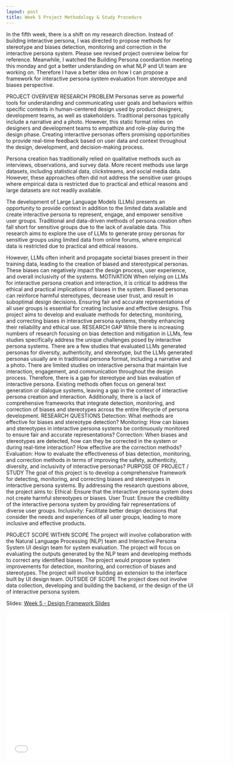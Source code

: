 ```yaml
---
layout: post
title: Week 5 Project Methodology & Study Procedure
---
```


In the fifth week, there is a shift on my research direction. Instead of building interactive persona, I was directed to propose methods for stereotype and biases detection, monitoring and correction in the interactive persona system. Please see revised project overview below for reference. Meanwhile, I watched the Building Persona coordiantion meeting this monday and got a better understanding on what NLP and UI team are working on. Therefore I have a better idea on how I can propose a framework for interactive persona system evaluation from stereotype and biases perspective.

PROJECT OVERVIEW
RESEARCH PROBLEM 
Personas serve as powerful tools for understanding and communicating user goals and behaviors within specific contexts in human-centered design used by product designers, development teams, as well as stakeholders. Traditional personas typically include a narrative and a photo. However, this static format relies on designers and development teams to empathize and role-play during the design phase. Creating interactive personas offers promising opportunities to provide real-time feedback based on user data and context throughout the design, development, and decision-making process.

Persona creation has traditionally relied on qualitative methods such as interviews, observations, and survey data. More recent methods use large datasets, including statistical data, clickstreams, and social media data. However, these approaches often did not address the sensitive user groups where empirical data is restricted due to practical and ethical reasons and large datasets are not readily available. 

The development of Large Language Models (LLMs) presents an opportunity to provide context in addition to the limited data available and create interactive persona to represent, engage, and empower sensitive user groups. Traditional and data-driven methods of persona creation often fall short for sensitive groups due to the lack of available data. This research aims to explore the use of LLMs to generate proxy personas for sensitive groups using limited data from online forums, where empirical data is restricted due to practical and ethical reasons.

However, LLMs often inherit and propagate societal biases present in their training data, leading to the creation of biased and stereotypical personas. These biases can negatively impact the design process, user experience, and overall inclusivity of the systems​​​​. 
MOTIVATION
When relying on LLMs for interactive persona creation and interaction, it is critical to address the ethical and practical implications of biases in the system. Biased personas can reinforce harmful stereotypes, decrease user trust, and result in suboptimal design decisions. Ensuring fair and accurate representations of all user groups is essential for creating inclusive and effective designs. This project aims to develop and evaluate methods for detecting, monitoring, and correcting biases in interactive persona systems, thereby enhancing their reliability and ethical use. 
RESEARCH GAP
While there is increasing numbers of research focusing on bias detection and mitigation in LLMs, few studies specifically address the unique challenges posed by interactive persona systems. There are a few studies that evaluated LLMs generated personas for diversity, authenticity, and stereotype, but the LLMs generated personas usually are in traditional persona format, including  a narrative and a photo. There are limited studies on interactive persona that maintain live interaction, engagement, and communication throughout the design process. Therefore, there is a gap for stereotype and bias evaluation of interactive persona. Existing methods often focus on general text generation or dialogue systems, leaving a gap in the context of interactive persona creation and interaction. Additionally, there is a lack of comprehensive frameworks that integrate detection, monitoring, and correction of biases and stereotypes across the entire lifecycle of persona development. 
RESEARCH QUESTIONS
Detection: What methods are effective for biases and stereotype detection?
Monitoring: How can biases and stereotypes in interactive persona systems be continuously monitored to ensure fair and accurate representations?
Correction: When biases and stereotypes are detected, how can they be corrected in the system or during real-time interaction? How effective are the correction methods?
Evaluation: How to evaluate the effectiveness of bias detection, monitoring, and correction methods in terms of improving the safety, authenticity, diversity, and inclusivity of interactive personas?
PURPOSE OF PROJECT / STUDY
The goal of this project is to develop a comprehensive framework for detecting, monitoring, and correcting biases and stereotypes in interactive persona systems. By addressing the research questions above, the project aims to:
Ethical: Ensure that the interactive persona system does not create harmful stereotypes or biases.
User Trust: Ensure the credibility of the interactive persona system by providing fair representations of diverse user groups.
Inclusivity: Facilitate better design decisions that consider the needs and experiences of all user groups, leading to more inclusive and effective products.

PROJECT SCOPE
WITHIN SCOPE
The project will involve collaboration with the Natural Language Processing (NLP) team and Interactive Persona System UI design team for system evaluation. The project will focus on evaluating the outputs generated by the NLP team and developing methods to correct any identified biases. The project would propose system improvements for detection, monitoring, and correction of biases and stereotypes. The project will involve building an extension to the interface built by UI design team.
OUTSIDE OF SCOPE
The project does not involve data collection, developing and building the backend, or the design of the UI of interactive persona system. 



Slides: [Week 5 - Design Framework Slides](/files/Week5-DesignFramework.pdf)

<embed src="/files/Week5-DesignFramework.pdf" width="600" height="400" type="application/pdf">
